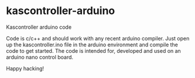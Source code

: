 # kascontroller-arduino
Kascontroller arduino code

Code is c/c++ and should work with any recent arduino compiler. Just open up the kascontroller.ino file in the arduino environment and compile the code to get started. The code is intended for, developed and used on an arduino nano control board. 

Happy hacking!
